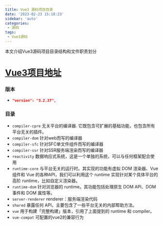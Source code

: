 ```yaml
---
title: Vue3 源码项目目录
date: '2023-02-23 15:18:23'
sidebar: 'auto'
categories:
 - 源码
tags:
 - Vue3源码
---
```



本文介绍Vue3源码项目目录结构和文件职责划分
<!-- more -->


# [Vue3项目地址](https://github.com/vuejs/core)

### 版本
  - ```json
    "version": "3.2.37",
    ```
### 目录
  - `compiler-cpre` 无关平台的编译器. 它既包含可扩展的基础功能，也包含所有平台无关的插件。
  - `compiler-dom` 针对web而写的编译器
  - `compiler-sfc` 针对SFC单文件组件而写的编译器
  - `compiler-ssr`  针对SSR服务端渲染而写的编译器
  - `reactivity` 数据响应式系统，这是一个单独的系统，可以与任何框架配合使用
  - `runtime-core` 与平台无关的运行时。其实现的功能有虚拟 DOM 渲染器、Vue 组件和 Vue 的各种API，我们可以利用这个 runtime 实现针对某个具体平台的高阶 runtime，比如自定义渲染器。
  - `runtime-dom` 针对浏览器的 runtime。其功能包括处理原生 DOM API、DOM 事件和 DOM 属性等。
  - `server-renderer` renderer：服务端渲染代码
  - `shared` 暴露任何 API，主要包含了一些平台无关的内部帮助方法。
  - `vue` 用于构建「完整构建」版本，引用了上面提到的 runtime 和 compiler。
  - `vue-compat` 可配置的vue2的兼容行为
